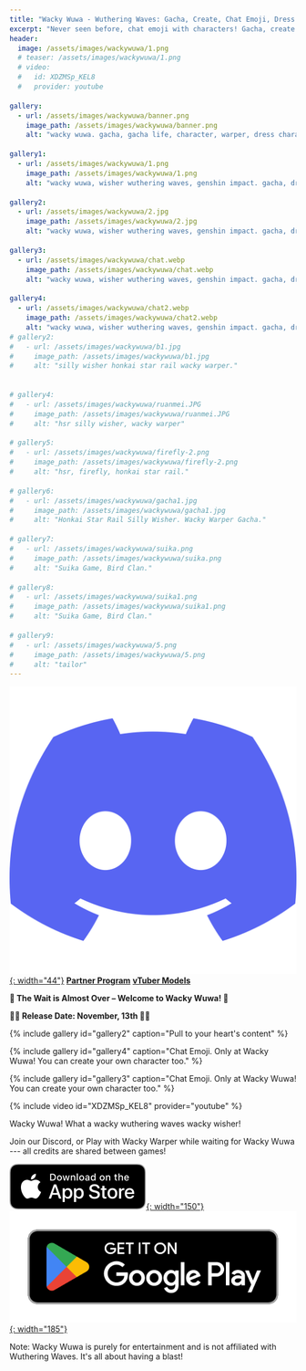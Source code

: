 ```yaml
---
title: "Wacky Wuwa - Wuthering Waves: Gacha, Create, Chat Emoji, Dress Up and Love Them All!"
excerpt: "Never seen before, chat emoji with characters! Gacha, create your own characters, dress them up for others to play with, to gift and to see their priceless emotions."
header:
  image: /assets/images/wackywuwa/1.png
  # teaser: /assets/images/wackywuwa/1.png
  # video:
  #   id: XDZMSp_KEL8
  #   provider: youtube

gallery:
  - url: /assets/images/wackywuwa/banner.png
    image_path: /assets/images/wackywuwa/banner.png
    alt: "wacky wuwa. gacha, gacha life, character, warper, dress characters, chats, emotion. Top 10 casual games."

gallery1:
  - url: /assets/images/wackywuwa/1.png
    image_path: /assets/images/wackywuwa/1.png
    alt: "wacky wuwa, wisher wuthering waves, genshin impact. gacha, dress. wacky warper. Top 5 simulator games."

gallery2:
  - url: /assets/images/wackywuwa/2.jpg
    image_path: /assets/images/wackywuwa/2.jpg
    alt: "wacky wuwa, wisher wuthering waves, genshin impact. gacha, dress. wacky warper. Top 5 simulator games."

gallery3:
  - url: /assets/images/wackywuwa/chat.webp
    image_path: /assets/images/wackywuwa/chat.webp
    alt: "wacky wuwa, wisher wuthering waves, genshin impact. gacha, dress. wacky warper. Top 5 simulator games."

gallery4:
  - url: /assets/images/wackywuwa/chat2.webp
    image_path: /assets/images/wackywuwa/chat2.webp
    alt: "wacky wuwa, wisher wuthering waves, genshin impact. gacha, dress. wacky warper. Top 5 simulator games."
# gallery2:
#   - url: /assets/images/wackywuwa/b1.jpg
#     image_path: /assets/images/wackywuwa/b1.jpg
#     alt: "silly wisher honkai star rail wacky warper."


# gallery4:
#   - url: /assets/images/wackywuwa/ruanmei.JPG
#     image_path: /assets/images/wackywuwa/ruanmei.JPG
#     alt: "hsr silly wisher, wacky warper"

# gallery5:
#   - url: /assets/images/wackywuwa/firefly-2.png
#     image_path: /assets/images/wackywuwa/firefly-2.png
#     alt: "hsr, firefly, honkai star rail."

# gallery6:
#   - url: /assets/images/wackywuwa/gacha1.jpg
#     image_path: /assets/images/wackywuwa/gacha1.jpg
#     alt: "Honkai Star Rail Silly Wisher. Wacky Warper Gacha."

# gallery7:
#   - url: /assets/images/wackywuwa/suika.png
#     image_path: /assets/images/wackywuwa/suika.png
#     alt: "Suika Game, Bird Clan."

# gallery8:
#   - url: /assets/images/wackywuwa/suika1.png
#     image_path: /assets/images/wackywuwa/suika1.png
#     alt: "Suika Game, Bird Clan."

# gallery9:
#   - url: /assets/images/wackywuwa/5.png
#     image_path: /assets/images/wackywuwa/5.png
#     alt: "tailor"
---
```


<!-- [![AppStore](/assets/images/appstore-badge-black.svg){: width="150"}](https://apps.apple.com/us/app/wacky-warper/id6502666713) 
[![PlayStore](/assets/images/google-play-badge.png){: width="185"}](https://play.google.com/store/apps/details?id=com.hippopenny.offrail) -->
[![Discord](/assets/images/discord.svg){: width="44"}](https://discord.gg/SShz2reFyN)
[**Partner Program**](/creator/)
[**vTuber Models**](/vtuber/)



**🎉 The Wait is Almost Over – Welcome to Wacky Wuwa! 🎉**

**🥳🔥 Release Date: November, 13th 🥳🔥**


{% include gallery id="gallery2" caption="Pull to your heart's content" %}

{% include gallery id="gallery4" caption="Chat Emoji. Only at Wacky Wuwa! You can create your own character too." %}

{% include gallery id="gallery3" caption="Chat Emoji. Only at Wacky Wuwa! You can create your own character too." %}

{% include video id="XDZMSp_KEL8" provider="youtube" %}


<!-- Get ready to hop on the train of the most hilarious and entertaining meme extravaganza ever! We're thrilled to announce the release of Wacky Warper, the app you never knew you needed until now; Honestly, I didn't know I wanted this silly app myself.   -->

<!-- Wacky Wuwa — not just the Honkai Star Rail silly wisher — Gacha. Meme. Dress. Gift. Emotional Chat. Mini-games. With a quirky meme art style, an accurate gacha system, and a variety of special outfits and items, you can dress up your favorite characters in unique ways. Interact with them and witness their priceless emotional reactions! If you’re a fan of Honkai: Star Rail, Genshin Impact, or Wuthering Waves, you’ll love the silly wacky twist we've brought to the gacha experience!

Wacky Warper is the only place where you can imagine, create, and dress your beloved characters in special outfits—the funniest gacha simulator around!

{% include gallery id="gallery5" caption="1 2 3 Transform!" %}

{% include gallery id="gallery6" caption="Dressing up HSR! Only at Wacky warper." %}

{% include gallery id="gallery3" caption="Do I look like a dragon? Everyone? Say yes!" %}

{% include gallery id="gallery2" caption="HuHu the Rock!" %}


And laugh your ass off with frequently added mini games - all free!

- Pom Pom wants to get rich with a slot machine.

- Suika Game with Origami Birds and sexy HSR characters! All Free!! 

{% include gallery id="gallery7" caption="Suika Game, Bird Clan! Funniest and Free!" %} -->



<!-- [![AppStore](/assets/images/appstore-badge-black.svg){: width="150"}](https://apps.apple.com/us/app/wacky-warper/id6502666713) 
[![PlayStore](/assets/images/google-play-badge.png){: width="185"}](https://play.google.com/store/apps/details?id=com.hippopenny.offrail) -->

<!-- 
Main Features:

🎭 Silly Banners: Pull banners - new and past limited banners. Updated frequently!

🎎 Big collection of Characters & Clothes: Collect a wide array of unique characters and items, all with a playful nod to the Honkai: Star Rail universe

🎁 Free daily Gacha to gain your characters 

👒 Dress: Customize your characters with cool outfits. Make them unique! Create your own hilarious fashion statements!

✨ Priceless Emotions: Your characters have emotions. Gift them something, treat them well and see their priceless reactions!

👀 Character Panel: Collect all the characters, items, and costumes. Show off your collection!
 -->

<!-- Join Wacky Wuwa and enjoy the silly wisher honkai star rail. Download now and let the laughter begin! -->



<!-- {% include gallery id="gallery" caption="Get on the traaaaain!" %} -->

Wacky Wuwa! What a wacky wuthering waves wacky wisher! 


Join our Discord, or Play with Wacky Warper while waiting for Wacky Wuwa --- all credits are shared between games!

[![AppStore](/assets/images/appstore-badge-black.svg){: width="150"}](https://apps.apple.com/us/app/wacky-warper/id6502666713) 
[![PlayStore](/assets/images/google-play-badge.png){: width="185"}](https://play.google.com/store/apps/details?id=com.hippopenny.offrail)


Note: Wacky Wuwa is purely for entertainment and is not affiliated with Wuthering Waves. It's all about having a blast!


<!-- **🚀 Release for Honkai Star Rail HSR 2.3**
- *Firefly* will be released to Wacky Warper **24h** after Honkai: Star Rail hsr version 2.3!
- More clothes to dress up characters, and more funny animations for you to share and laugh
- Two beautiful lordly trash can costume
- One more thing, some of you will also receive the `code` to use and share. Check your `User` panel. yay!!!  

🌟Exciting update: Since its recent launch, Wacky Warper has risen to the top of multiple charts, aspiring to be recognized as one of the best gacha games.🌟

{% include gallery id="gallery5" caption="1 2 3 Transform!" %} -->

<!-- **🚀 Are you ready to get on board Wacky train**

06/07/2024 - The wait is almost over! We're putting the final touches on Wacky Warper, and it's almost here. Get ready to dive into the wackiest things ever, because this weekend, the fun begins!🤞 Stay tuned and stay excited! 🌟


**🏃 Join the Fun Early & Get Rewarded!**

Exciting news! Leading up to the game release, we're giving the first 100 members who share cool memes a special Creator Pack. This program ends on 2024/05/31, so don't miss out! Tell your friends to join the fun too!" -->